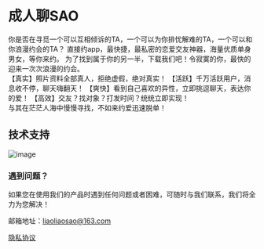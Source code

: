 # 成人聊SAO


你是否在寻觅一个可以互相倾诉的TA，一个可以为你排忧解难的TA，一个可以和你浪漫约会的TA？                                                          直接约app，最快捷，最私密的恋爱交友神器，海量优质单身男女，等你来约。
为了找到属于你的另一半，下载我们吧！令寂寞的你，最快的迎来一次次浪漫的约会。                                                              
【真实】照片资料全部真人，拒绝虚假，绝对真实！
【活跃】千万活跃用户，消息收不停，聊天嗨翻天！
【爽快】看到自己喜欢的异性，立即挑逗聊天，表达你的爱！
【高效】交友？找对象？打发时间？统统立即实现！                                                               
 与其在茫茫人海中慢慢寻找，不如来约爱迅速脱单！  

## 技术支持

 ![image](http://www.haotu.net/up/2881/256/customer_service.png)


### 遇到问题？

如果您在使用我们的产品时遇到任何问题或者困难，可随时与我们联系，我们将全力为您解决！



邮箱地址：liaoliaosao@163.com

[隐私协议](https://github.com/ce43236716/chengrenyeyue/raw/master/privacy.cmd)
